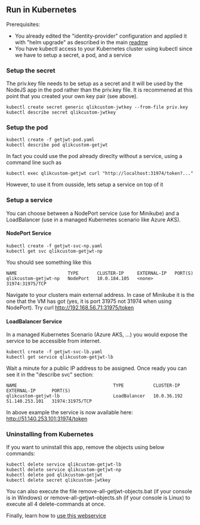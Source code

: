 
## Run in Kubernetes
Prerequisites:
 - You already edited the "identity-provider" configuration and applied it with "helm upgrade" as described in the main <a href="https://github.com/ChristofSchwarz/qs_on_Kubernetes/blob/master/jwtcreate/readme.md">readme</a>
 - You have kubectl access to your Kubernetes cluster using kubectl since we have to setup a secret, a pod, and a service


### Setup the secret
The priv.key file needs to be setup as a secret and it will be used by the NodeJS app in the pod rather than the priv.key file. It is recommened at this point that you created your own key pair (see above).
```
kubectl create secret generic qlikcustom-jwtkey --from-file priv.key
kubectl describe secret qlikcustom-jwtkey
```
### Setup the pod
```
kubectl create -f getjwt-pod.yaml
kubectl describe pod qlikcustom-getjwt
```
In fact you could use the pod already direclty without a service, using a command line such as
```
kubectl exec qlikcustom-getjwt curl "http://localhost:31974/token?..."
```
However, to use it from ousside, lets setup a service on top of it

### Setup a service

You can choose between a NodePort service (use for Minikube) and a LoadBalancer (use in a managed Kubernetes scenario like Azure AKS).

#### NodePort Service
```
kubectl create -f getjwt-svc-np.yaml
kubectl get svc qlikcustom-getjwt-np
```
You should see something like this
```
NAME                   TYPE       CLUSTER-IP     EXTERNAL-IP   PORT(S)         
qlikcustom-getjwt-np   NodePort   10.0.184.105   <none>        31974:31975/TCP 
```
Navigate to your clusters main external address. In case of Minikube it is the one that the VM has got (yes, it is port 31975 not 31974 when using NodePort). Try curl http://192.168.56.71:31975/token

#### LoadBalancer Service
In a managed Kubernetes Scenario (Azure AKS, ...) you would expose the service to be accessible from internet.
```
kubectl create -f getjwt-svc-lb.yaml
kubectl get service qlikcustom-getjwt-lb
```
Wait a minute for a public IP address to be assigned. Once ready you can see it in the "describe svc" section:
```
NAME                                    TYPE           CLUSTER-IP     EXTERNAL-IP      PORT(S)
qlikcustom-getjwt-lb                    LoadBalancer   10.0.36.192    51.140.253.101   31974:31975/TCP
```
In above example the service is now available here: http://51.140.253.101:31974/token 

### Uninstalling from Kubernetes
If you want to uninstall this app, remove the objects using below commands:
```
kubectl delete service qlikcustom-getjwt-lb
kubectl delete service qlikcustom-getjwt-np
kubectl delete pod qlikcustom-getjwt
kubectl delete secret qlikcustom-jwtkey
```
You can also execute the file remove-all-getjwt-objects.bat (if your console is in Windows) or remove-all-getjwt-objects.sh (if your console is Linux) to execute all 4 delete-commands at once. 

Finally, learn how to <a href="https://github.com/ChristofSchwarz/qs_on_Kubernetes/blob/master/jwtcreate/readme/webservice.md">use this webservice</a>

